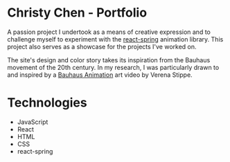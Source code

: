 # Christy Chen - Portfolio

A passion project I undertook as a means of creative expression and to challenge myself to experiment with the [react-spring](https://react-spring.io/) animation library. This project also serves as a showcase for the projects I've worked on.

The site's design and color story takes its inspiration from the Bauhaus movement of the 20th century. In my research, I was particularly drawn to and inspired by a [Bauhaus Animation](https://www.youtube.com/watch?v=ei2FtOJIw9Y) art video by Verena Stippe.

# Technologies

- JavaScript
- React
- HTML
- CSS
- react-spring
